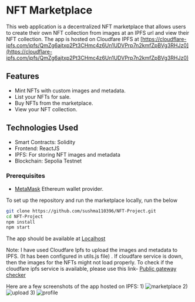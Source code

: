 #  NFT Marketplace 

This web application is a decentralized NFT marketplace that allows users to create their own NFT collection from images at an IPFS url and view their NFT collection. The app is hosted on Cloudfare IPFS at [https://cloudflare-ipfs.com/ipfs/QmZg6ajtxp2Pt3CHmc4z6Un1UDVPrp7n2kmfZpBVg3RHJz0](https://cloudflare-ipfs.com/ipfs/QmZg6ajtxp2Pt3CHmc4z6Un1UDVPrp7n2kmfZpBVg3RHJz0)

## Features

- Mint NFTs with custom images and metadata.
- List your NFTs for sale.
- Buy NFTs from the marketplace.
- View your NFT collection.

## Technologies Used

- Smart Contracts: Solidity
- Frontend: ReactJS
- IPFS: For storing NFT images and metadata 
- Blockchain: Sepolia Testnet

### Prerequisites

- [MetaMask](https://metamask.io/) Ethereum wallet provider.

To set up the repository and run the marketplace locally, run the below
```bash
git clone https://github.com/sushma110396/NFT-Project.git
cd NFT-Project
npm install
npm start
```
The app should be available at [Localhost](http://localhost:3000/)

Note: I have used Cloudfare Ipfs to upload the images and metadata to IPFS. (It has been configured in utils.js file) . If cloudfare service is down, then the images for the NFTs might not load properly.
To check if the cloudfare ipfs service is available, please use this link- [Public gateway checker](https://ipfs.github.io/public-gateway-checker/)

Here are a few screenshots of the app hosted on IPFS:
1)
![marketplace](https://github.com/sushma110396/NFT-Project/assets/122709593/7b97c1a7-37a5-4db9-8d3d-181129cf6a2a)
2) 
![upload](https://github.com/sushma110396/NFT-Project/assets/122709593/bacb07f9-d330-4e95-b953-54a786fabbf4)
3) 
![profile](https://github.com/sushma110396/NFT-Project/assets/122709593/ba73b73e-5cd5-4630-9922-74e570b73da8)
